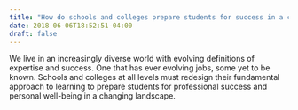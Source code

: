 ```yaml
---
title: "How do schools and colleges prepare students for success in a constantly changing world?"
date: 2018-06-06T18:52:51-04:00
draft: false
---
```


We live in an increasingly diverse world with evolving definitions of expertise and success. One that has ever evolving jobs, some yet to be known.  Schools and colleges at all levels must redesign their fundamental approach to learning to prepare students for professional success and personal well-being in a changing landscape.